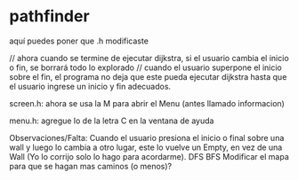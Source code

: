 # pathfinder

aquí puedes poner que .h modificaste


// ahora cuando se termine de ejecutar dijkstra, si el usuario cambia el inicio o fin, se borrará todo lo explorado
// cuando el usuario superpone el inicio sobre el fin, el programa no deja que este pueda ejecutar dijkstra hasta que el usuario ingrese un inicio y fin adecuados.

screen.h:
ahora se usa la M para abrir el Menu (antes llamado informacion)

menu.h:
agregue lo de la letra C en la ventana de ayuda

Observaciones/Falta:
Cuando el usuario presiona el inicio o final sobre una wall y luego lo cambia a otro lugar, este lo vuelve un Empty, en vez de una Wall (Yo lo corrijo solo lo hago para acordarme).
DFS
BFS
Modificar el mapa para que se hagan mas caminos (o menos)?
